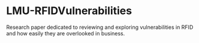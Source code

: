 # LMU-RFIDVulnerabilities
Research paper dedicated to reviewing and exploring vulnerabilities in RFID and how easily they are overlooked in business.
